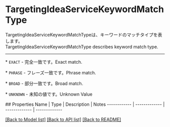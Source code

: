 # TargetingIdeaServiceKeywordMatchType

<div lang=\"ja\">TargetingIdeaServiceKeywordMatchTypeは、キーワードのマッチタイプを表します。</div> <div lang=\"en\">TargetingIdeaServiceKeywordMatchType describes keyword match type.</div> <hr> <p>* <code>EXACT</code> - <span lang=\"ja\">完全一致です。</span><span lang=\"en\">Exact match.</span></p> <p>* <code>PHRASE</code> - <span lang=\"ja\">フレーズ一致です。</span><span lang=\"en\">Phrase match.</span></p> <p>* <code>BROAD</code> - <span lang=\"ja\">部分一致です。</span><span lang=\"en\">Broad match.</span></p> <p>* <code>UNKNOWN</code> - <span lang=\"ja\">未知の値です。</span><span lang=\"en\">Unknown Value</span></p> 
## Properties
Name | Type | Description | Notes
------------ | ------------- | ------------- | -------------

[[Back to Model list]](../README.md#documentation-for-models) [[Back to API list]](../README.md#documentation-for-api-endpoints) [[Back to README]](../README.md)


